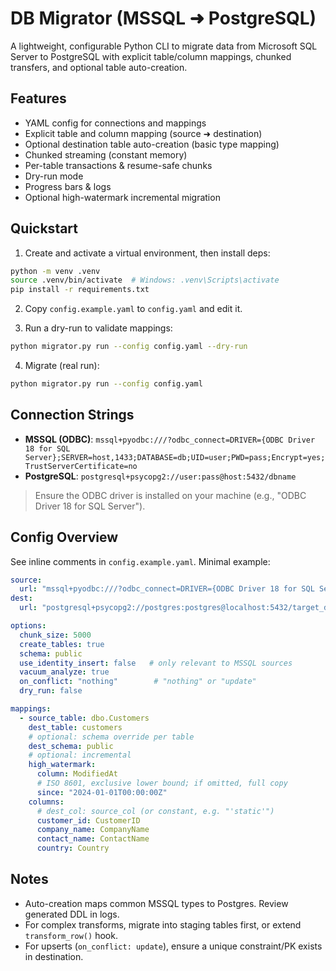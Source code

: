 # DB Migrator (MSSQL ➜ PostgreSQL)

A lightweight, configurable Python CLI to migrate data from Microsoft SQL Server to PostgreSQL with explicit table/column mappings, chunked transfers, and optional table auto-creation.

## Features
- YAML config for connections and mappings
- Explicit table and column mapping (source ➜ destination)
- Optional destination table auto-creation (basic type mapping)
- Chunked streaming (constant memory)
- Per-table transactions & resume-safe chunks
- Dry-run mode
- Progress bars & logs
- Optional high-watermark incremental migration

## Quickstart

1) Create and activate a virtual environment, then install deps:
```bash
python -m venv .venv
source .venv/bin/activate  # Windows: .venv\Scripts\activate
pip install -r requirements.txt
```

2) Copy `config.example.yaml` to `config.yaml` and edit it.

3) Run a dry-run to validate mappings:
```bash
python migrator.py run --config config.yaml --dry-run
```

4) Migrate (real run):
```bash
python migrator.py run --config config.yaml
```

## Connection Strings

- **MSSQL (ODBC)**: `mssql+pyodbc:///?odbc_connect=DRIVER={ODBC Driver 18 for SQL Server};SERVER=host,1433;DATABASE=db;UID=user;PWD=pass;Encrypt=yes;TrustServerCertificate=no`
- **PostgreSQL**: `postgresql+psycopg2://user:pass@host:5432/dbname`

> Ensure the ODBC driver is installed on your machine (e.g., "ODBC Driver 18 for SQL Server").

## Config Overview

See inline comments in `config.example.yaml`. Minimal example:

```yaml
source:
  url: "mssql+pyodbc:///?odbc_connect=DRIVER={ODBC Driver 18 for SQL Server};SERVER=localhost,1433;DATABASE=Northwind;UID=sa;PWD=Passw0rd;Encrypt=no"
dest:
  url: "postgresql+psycopg2://postgres:postgres@localhost:5432/target_db"

options:
  chunk_size: 5000
  create_tables: true
  schema: public
  use_identity_insert: false   # only relevant to MSSQL sources
  vacuum_analyze: true
  on_conflict: "nothing"        # "nothing" or "update"
  dry_run: false

mappings:
  - source_table: dbo.Customers
    dest_table: customers
    # optional: schema override per table
    dest_schema: public
    # optional: incremental
    high_watermark:
      column: ModifiedAt
      # ISO 8601, exclusive lower bound; if omitted, full copy
      since: "2024-01-01T00:00:00Z"
    columns:
      # dest_col: source_col (or constant, e.g. "'static'")
      customer_id: CustomerID
      company_name: CompanyName
      contact_name: ContactName
      country: Country
```

## Notes
- Auto-creation maps common MSSQL types to Postgres. Review generated DDL in logs.
- For complex transforms, migrate into staging tables first, or extend `transform_row()` hook.
- For upserts (`on_conflict: update`), ensure a unique constraint/PK exists in destination.

